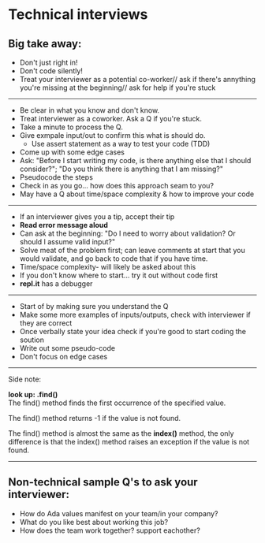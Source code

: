 # Technical interviews
## Big take away:
- Don't just right in!
- Don't code silently!
- Treat your interviewer as a potential co-worker// ask if there's annything you're missing at the beginning// ask for help if you're stuck

---
- Be clear in what you know and don't know.
- Treat interviewer as a coworker. Ask a Q if you're stuck.
- Take a minute to process the Q.
- Give exmpale input/out to confirm this what is should do.
  - Use assert statement as a way to test your code (TDD)
- Come up with some edge cases
- Ask: "Before I start writing my code, is there anything else that I should consider?"; "Do you think there is anything that I am missing?"
- Pseudocode the steps
- Check in as you go... how does this approach seam to you?
- May have a Q about time/space complexity & how to improve your code
---
- If an interviewer gives you a tip, accept their tip
- **Read error message aloud**
- Can ask at the beginning: "Do I need to worry about validation? Or should I assume valid input?"
- Solve meat of the problem first; can leave comments at start that you would validate, and go back to code that if you have time.
- Time/space complexity- will likely be asked about this
- If you don't know where to start... try it out without code first
- **repl.it** has a debugger


---
- Start of by making sure you understand the Q
- Make some more examples of inputs/outputs, check with interviewer if they are correct
- Once verbally state your idea check if you're good to start coding the soution
- Write out some pseudo-code
- Don't focus on edge cases

---
Side note:

**look up: .find()**  
The find() method finds the first occurrence of the specified value.

The find() method returns -1 if the value is not found.

The find() method is almost the same as the **index()** method, the only difference is that the index() method raises an exception if the value is not found. 


---
## Non-technical sample Q's to ask your interviewer:
- How do Ada values manifest on your team/in your company?
- What do you like best about working this job?
- How does the team work together? support eachother?